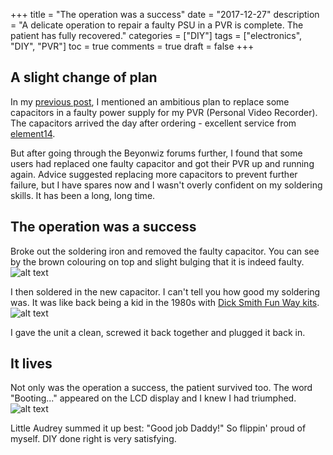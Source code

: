 +++
title = "The operation was a success"
date = "2017-12-27"
description = "A delicate operation to repair a faulty PSU in a PVR is complete. The patient has fully recovered."
categories = ["DIY"]
tags = ["electronics", "DIY", "PVR"]
toc = true
comments = true
draft = false
+++

## A slight change of plan

In my [previous post](/post/where-is-my-soldering-iron/), I mentioned an ambitious plan to replace some capacitors in a faulty power supply for my PVR (Personal Video Recorder). The capacitors arrived the day after ordering - excellent service from [element14](http://au.element14.com/).

But after going through the Beyonwiz forums further, I found that some users had replaced one faulty capacitor and got their PVR up and running again. Advice suggested replacing more capacitors to prevent further failure, but I have spares now and I wasn't overly confident on my soldering skills. It has been a long, long time.

## The operation was a success

Broke out the soldering iron and removed the faulty capacitor. You can see by the brown colouring on top and slight bulging that it is indeed faulty.
![alt text][1]

I then soldered in the new capacitor. I can't tell you how good my soldering was. It was like back being a kid in the 1980s with [Dick Smith Fun Way kits](https://www.google.com.au/search?tbm=isch&as_q=dick+smith+electronics+kits+fun+way).
![alt text][2]

I gave the unit a clean, screwed it back together and plugged it back in.

## It lives

Not only was the operation a success, the patient survived too. The word "Booting..." appeared on the LCD display and I knew I had triumphed.
![alt text][3]

Little Audrey summed it up best: "Good job Daddy!" So flippin' proud of myself. DIY done right is very satisfying.

[1]: /img/faulty_capacitor.jpg "Faulty capacitor"
[2]: /img/fixed_psu.jpg "The fixed PSU with replaced capacitor"
[3]: /img/t3_epg.jpg "The T3 PVR EPG screen after power supply repair"